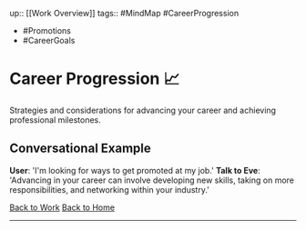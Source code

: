 up:: [[Work Overview]]
tags:: #MindMap #CareerProgression
  - #Promotions
  - #CareerGoals
# Career Progression 📈

Strategies and considerations for advancing your career and achieving professional milestones.

## Conversational Example
**User**: 'I'm looking for ways to get promoted at my job.'
**Talk to Eve**: 'Advancing in your career can involve developing new skills, taking on more responsibilities, and networking within your industry.'

[Back to Work](./Work.md)
[Back to Home](../../Home.md)

---


